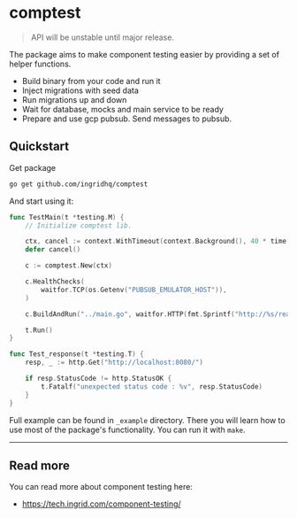 # comptest

> API will be unstable until major release.

The package aims to make component testing easier by providing a set of helper functions.

- Build binary from your code and run it
- Inject migrations with seed data
- Run migrations up and down
- Wait for database, mocks and main service to be ready
- Prepare and use gcp pubsub. Send messages to pubsub.

## Quickstart

Get package

```bash
go get github.com/ingridhq/comptest
```

And start using it:

```go
func TestMain(t *testing.M) {
	// Initialize comptest lib.

	ctx, cancel := context.WithTimeout(context.Background(), 40 * time.Second)
	defer cancel()

	c := comptest.New(ctx)

	c.HealthChecks(
		waitfor.TCP(os.Getenv("PUBSUB_EMULATOR_HOST")),
	)

	c.BuildAndRun("../main.go", waitfor.HTTP(fmt.Sprintf("http://%s/readiness", cfg.ReadinessPort)))

	t.Run()
}

func Test_response(t *testing.T) {
	resp, _ := http.Get("http://localhost:8080/")

	if resp.StatusCode != http.StatusOK {
		t.Fatalf("unexpected status code : %v", resp.StatusCode)
	}
}
```

Full example can be found in `_example` directory. There you will learn how to use most of the package's functionality. You can run it with `make`.

---

## Read more

You can read more about component testing here:

- https://tech.ingrid.com/component-testing/